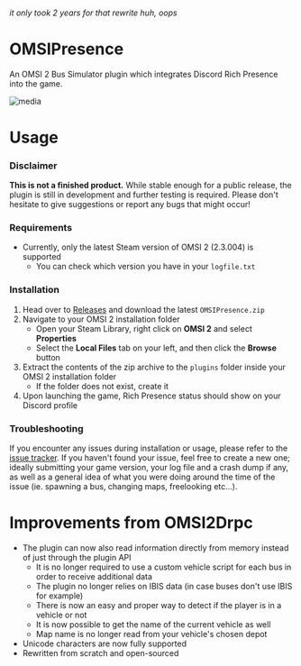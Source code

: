 ###### it only took 2 years for that rewrite huh, oops
# OMSIPresence
An OMSI 2 Bus Simulator plugin which integrates Discord Rich Presence into the game.

![media](https://user-images.githubusercontent.com/13336890/231325258-06b0a0d8-bce3-46c3-b96c-bebd6ab3838e.png)

# Usage
### Disclaimer
**This is not a finished product.** While stable enough for a public release, the plugin is still in development and further testing is required. Please don't hesitate to give suggestions or report any bugs that might occur!

### Requirements
- Currently, only the latest Steam version of OMSI 2 (2.3.004) is supported
   - You can check which version you have in your `logfile.txt`

### Installation
1. Head over to [Releases](https://github.com/brokenphilip/OMSIPresence/releases) and download the latest `OMSIPresence.zip`
2. Navigate to your OMSI 2 installation folder
   - Open your Steam Library, right click on **OMSI 2** and select **Properties**
   - Select the **Local Files** tab on your left, and then click the **Browse** button
3. Extract the contents of the zip archive to the `plugins` folder inside your OMSI 2 installation folder
   - If the folder does not exist, create it
4. Upon launching the game, Rich Presence status should show on your Discord profile

### Troubleshooting
If you encounter any issues during installation or usage, please refer to the [issue tracker](https://github.com/brokenphilip/OMSIPresence/issues?q=). If you haven't found your issue, feel free to create a new one; ideally submitting your game version, your log file and a crash dump if any, as well as a general idea of what you were doing around the time of the issue (ie. spawning a bus, changing maps, freelooking etc...).

# Improvements from OMSI2Drpc
- The plugin can now also read information directly from memory instead of just through the plugin API
  - It is no longer required to use a custom vehicle script for each bus in order to receive additional data
  - The plugin no longer relies on IBIS data (in case buses don't use IBIS for example)
  - There is now an easy and proper way to detect if the player is in a vehicle or not
  - It is now possible to get the name of the current vehicle as well
  - Map name is no longer read from your vehicle's chosen depot
- Unicode characters are now fully supported
- Rewritten from scratch and open-sourced
